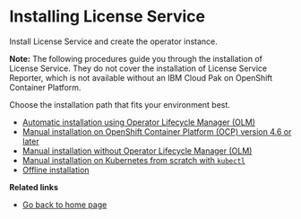 # Installing License Service

Install License Service and create the operator instance.

**Note:** The following procedures guide you through the installation of License Service. They do not cover the installation of License Service Reporter, which is not available without an IBM Cloud Pak on OpenShift Container Platform.

Choose the installation path that fits your environment best.

- [Automatic installation using Operator Lifecycle Manager (OLM)](Automatic_installation.md)
- [Manual installation on OpenShift Container Platform (OCP) version 4.6 or later](Install_on_OCP.md)
- [Manual installation without Operator Lifecycle Manager (OLM)](Install_without_OLM.md)
- [Manual installation on Kubernetes from scratch with `kubectl`](Install_from_scratch.md)
- [Offline installation](Install_offline.md)

<b>Related links</b>

- [Go back to home page](../License_Service_main.md#documentation)
